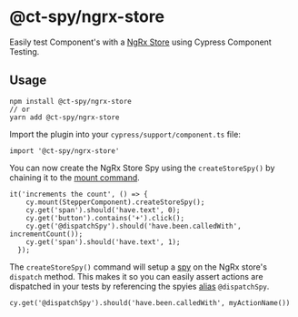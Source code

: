 # @ct-spy/ngrx-store

Easily test Component's with a [NgRx Store](https://ngrx.io) using Cypress Component Testing.

## Usage

```
npm install @ct-spy/ngrx-store
// or
yarn add @ct-spy/ngrx-store
```

Import the plugin into your `cypress/support/component.ts` file:

```
import '@ct-spy/ngrx-store'
```

You can now create the NgRx Store Spy using the `createStoreSpy()` by chaining it to the [mount command](https://docs.cypress.io/api/commands/mount).

```
it('increments the count', () => {
    cy.mount(StepperComponent).createStoreSpy();
    cy.get('span').should('have.text', 0);
    cy.get('button').contains('+').click();
    cy.get('@dispatchSpy').should('have.been.calledWith', incrementCount());
    cy.get('span').should('have.text', 1);
  });
```

The `createStoreSpy()` command will setup a [spy](https://docs.cypress.io/api/commands/spy) on the NgRx store's `dispatch` method. This makes it so you can easily assert actions are dispatched in your tests by referencing the spyies [alias](https://docs.cypress.io/api/commands/spy#Aliases) `@dispatchSpy`.

```
cy.get('@dispatchSpy').should('have.been.calledWith', myActionName())
```
